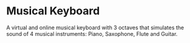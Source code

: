 # Musical Keyboard

A virtual and online musical keyboard with 3 octaves that simulates the sound of 4 musical instruments: Piano, Saxophone, Flute and Guitar.
